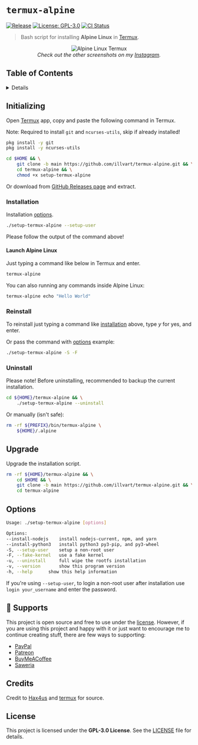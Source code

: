 # `termux-alpine`

[![Release](https://img.shields.io/github/v/release/illvart/termux-alpine?color=orange)][1]
[![License: GPL-3.0](https://img.shields.io/badge/License-GPLv3-blue.svg)][2]
[![CI Status](https://github.com/illvart/termux-alpine/workflows/CI/badge.svg)](https://github.com/illvart/termux-alpine/actions)

> Bash script for installing **Alpine Linux** in [Termux].

<p align="center">
  <img src="https://github.com/illvart/termux-alpine/blob/main/ss.png?raw=true" alt="Alpine Linux Termux"/>
  <br>
  <em>Check out the other screenshots on my <a href="https://www.instagram.com/p/CEr87gMHUOX/?igshid=15x831l2so1m8">Instagram</a>.</em>
</p>

## Table of Contents

<details>
<summary>Details</summary>

- [Initializing](#initializing)
  - [Installation](#installation)
    - [Launch Alpine Linux](#launch-alpine-linux)
  - [Reinstall](#reinstall)
  - [Uninstall](#uninstall)
- [Upgrade](#upgrade)
- [Options](#options)
- [Supports](#sparkling_heart-supports)
- [Credits](#credits)
- [License](#license)

</details>

## Initializing

Open [Termux] app, copy and paste the following command in Termux.

Note: Required to install `git` and `ncurses-utils`, skip if already installed!

```sh
pkg install -y git
pkg install -y ncurses-utils
```

```sh
cd $HOME && \
    git clone -b main https://github.com/illvart/termux-alpine.git && \
    cd termux-alpine && \
    chmod +x setup-termux-alpine
```

Or download from [GitHub Releases page][1] and extract.

### Installation

Installation [options](#options).

```sh
./setup-termux-alpine --setup-user
```

Please follow the output of the command above!

#### Launch Alpine Linux

Just typing a command like below in Termux and enter.

```sh
termux-alpine
```

You can also running any commands inside Alpine Linux:

```sh
termux-alpine echo "Hello World"
```

### Reinstall

To reinstall just typing a command like [installation](#installation) above, type *y* for yes, and enter.

Or pass the command with [options](#options) example:

```sh
./setup-termux-alpine -S -F
```

### Uninstall

Please note! Before uninstalling, recommended to backup the current installation.

```sh
cd ${HOME}/termux-alpine && \
    ./setup-termux-alpine --uninstall
```

Or manually (isn't safe):

```sh
rm -rf ${PREFIX}/bin/termux-alpine \
    ${HOME}/.alpine
```

## Upgrade

Upgrade the installation script.

```sh
rm -rf ${HOME}/termux-alpine && \
    cd $HOME && \
    git clone -b main https://github.com/illvart/termux-alpine.git && \
    cd termux-alpine
```

## Options

```sh
Usage: ./setup-termux-alpine [options]

Options:
--install-nodejs	install nodejs-current, npm, and yarn
--install-python3	install python3 py3-pip, and py3-wheel
-S, --setup-user	setup a non-root user
-F, --fake-kernel	use a fake kernel
-u, --uninstall		full wipe the rootfs installation
-v, --version		show this program version
-h, --help		show this help information
```

If you're using `--setup-user`, to login a non-root user after installation use `login your_username` and enter the password.

## :sparkling_heart: Supports

This project is open source and free to use under the [license](#license). However, if you are using this project and happy with it or just want to encourage me to continue creating stuff, there are few ways to supporting:

- [PayPal]
- [Patreon]
- [BuyMeACoffee]
- [Saweria]

## Credits

Credit to [Hax4us](https://github.com/Hax4us) and [termux](https://github.com/termux) for source.

## License

This project is licensed under the **GPL-3.0 License**. See the [LICENSE][1] file for details.


[1]: https://github.com/illvart/termux-alpine/releases
[2]: https://github.com/illvart/termux-alpine/blob/main/LICENSE
[Termux]: https://termux.com
[Patreon]: https://patreon.com/illvart
[PayPal]: https://www.paypal.me/illvart
[BuyMeACoffee]: https://www.buymeacoffee.com/illvart
[Saweria]: https://saweria.co/illvart

